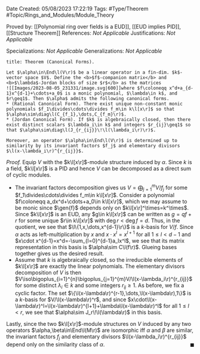 <div class="topSpace"></div>

Date Created: 05/08/2023 17:22:19
Tags: #Type/Theorem #Topic/Rings_and_Modules/Module_Theory

Proved by: [[Polynomial ring over fields is a EUD]], [[EUD implies PID]], [[Structure Theorem]]
References: <i>Not Applicable</i>
Justifications: <i>Not Applicable</i>

Specializations: <i>Not Applicable</i>
Generalizations: <i>Not Applicable</i>

``` ad-Theorem
title: Theorem (Canonical Forms).

Let $\alpha\in\End\l(V\r)$ be a linear operator in a fin-dim. $k$-vector space $V$. Define the <b>$f$-companion matrix</b> and <b>$\lambda$-Jordan blocks of size $r$</b> as the matrices
![[Images/2023-08-05_231331/image.svg|600]]where $f\coloneqq x^d+a_{d-1}x^{d-1}+\cdots+a_0$ is a monic polynomial, $\lambda\in k$, and $r\geq1$. Then $\alpha$ admits the following canonical forms.
* (Rational Canonical Form). There exist unique non-constant monic polynomials $f_1\divides\cdots\divides f_m\in k\l[x\r]$ so that $\alpha\sim\diag\l(C_{f_1},\dots,C_{f_m}\r)$.
* (Jordan Canonical Form). If $k$ is algebraically closed, then there exist distinct scalars $\lambda_i\in k$ and integers $r_{ij}\geq1$ so that $\alpha\sim\diag\l(J_{r_{ij}}\!\l(\lambda_i\r)\r)$.

Moreover, an operator $\alpha\in\End\l(V\r)$ is determined up to similarity by its invariant factors $f_j$ and elementary divisors $\l(x-\lambda_i\r)^{r_{ij}}$.

```

<i>Proof.</i> Equip $V$ with the $k\l[x\r]$-module structure induced by $\alpha$. Since $k$ is a field, $k\l[x\r]$ is a PID and hence $V$ can be decomposed as a direct sum of cyclic modules.
* The invariant factors decomposition gives us $V=\bigoplus_{j=1}^{m}V/f_j$ for some $f_1\divides\cdots\divides f_m\in k\l[x\r]$. Consider a polynomial $f\coloneqq a_dx^d+\cdots+a_0\in k\l[x\r]$, which we may assume to be monic since $\gen{f}$ depends only on $k\l[x\r]^\times=k^\times$. Since $k\l[x\r]$ is an EUD, any $g\in k\l[x\r]$ can be written as $g=qf+r$ for some unique $r\in k\l[x\r]$ with $\deg r<\deg f=d$. Thus, in the quotient, we see that $\l\{1,x,\dots,x^{d-1}\r\}$ is a $k$-basis for $V/f$. Since $\alpha$ acts as left-multiplication by $x$ and $x\cdot x^l=x^{l+1}$ for all $1\leq l<d-1$ and $x\cdot x^{d-1}=x^d=-\sum_{l=0}^{d-1}a_lx^l$, we see that its matrix representation in this basis is $\alpha\sim C\l(f\r)$. Glueing bases together gives us the desired result.
* Assume that $k$ is algebraically closed, so the irreducible elements of $k\l[x\r]$ are exactly the linear polynomials. The elementary divisors decomposition of $V$ is then $V\iso\bigoplus_{i=1}^{n}\bigoplus_{j=1}^{m}V/\l(x-\lambda_i\r)^{r_{ij}}$ for some distinct $\lambda_i\in k$ and some integers $r_{ij}\geq1$. As before, we fix a cyclic factor. The set $\{\l(x-\lambda\r)^{r-1},\dots,\l(x-\lambda\r),1\}$ is a $k$-basis for $V/\l(x-\lambda\r)^r$, and since $x\cdot\l(x-\lambda\r)^l=\l(x-\lambda\r)^{l+1}+\lambda\l(x-\lambda\r)^l$ for all $1\leq l<r$, we see that $\alpha\sim J_r\!\l(\lambda\r)$ in this basis.

 Lastly, since the two $k\l[x\r]$-module structures on $V$ induced by any two operators $\alpha,\beta\in\End\l(M\r)$ are isomorphic iff $\alpha$ and $\beta$ are similar, the invariant factors $f_j$ and elementary divisors $\l(x-\lambda_i\r)^{r_{ij}}$ depend only on the similarity class of $\alpha$.<span style="float:right;">$\blacksquare$</span>

